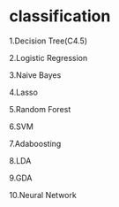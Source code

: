 classification
==============
1.Decision Tree(C4.5)  

2.Logistic Regression   

3.Naive Bayes   

4.Lasso   

5.Random Forest  

6.SVM  

7.Adaboosting  

8.LDA   

9.GDA   

10.Neural Network   

